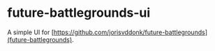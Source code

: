 # future-battlegrounds-ui

A simple UI for [https://github.com/jorisvddonk/future-battlegrounds](future-battlegrounds).